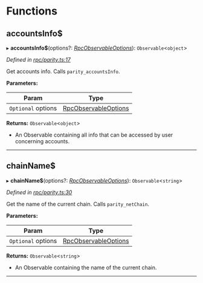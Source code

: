 

# Functions

<a id="accountsinfo_"></a>

##  accountsInfo$

▸ **accountsInfo$**(options?: *[RpcObservableOptions](../interfaces/_types_.rpcobservableoptions.md)*): `Observable`<`object`>

*Defined in [rpc/parity.ts:17](https://github.com/paritytech/js-libs/blob/ea75324/packages/light.js/src/rpc/parity.ts#L17)*

Get accounts info. Calls `parity_accountsInfo`.

**Parameters:**

| Param | Type |
| ------ | ------ |
| `Optional` options | [RpcObservableOptions](../interfaces/_types_.rpcobservableoptions.md) |

**Returns:** `Observable`<`object`>
- An Observable containing all info that can be
accessed by user concerning accounts.

___
<a id="chainname_"></a>

##  chainName$

▸ **chainName$**(options?: *[RpcObservableOptions](../interfaces/_types_.rpcobservableoptions.md)*): `Observable`<`string`>

*Defined in [rpc/parity.ts:30](https://github.com/paritytech/js-libs/blob/ea75324/packages/light.js/src/rpc/parity.ts#L30)*

Get the name of the current chain. Calls `parity_netChain`.

**Parameters:**

| Param | Type |
| ------ | ------ |
| `Optional` options | [RpcObservableOptions](../interfaces/_types_.rpcobservableoptions.md) |

**Returns:** `Observable`<`string`>
- An Observable containing the name of the
current chain.

___

